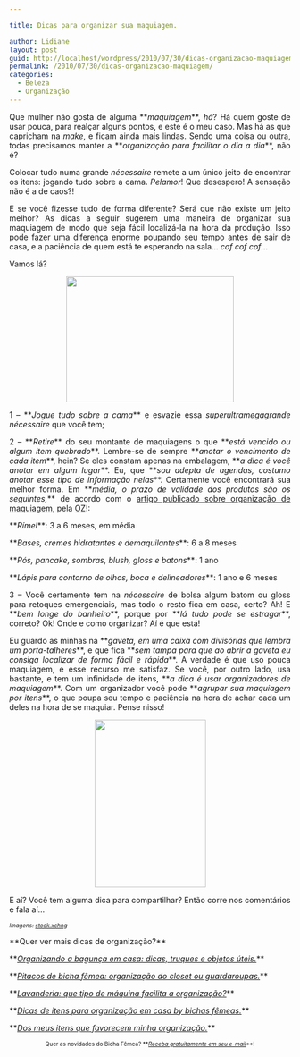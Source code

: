```yaml
---

title: Dicas para organizar sua maquiagem.

author: Lidiane
layout: post
guid: http://localhost/wordpress/2010/07/30/dicas-organizacao-maquiagem/
permalink: /2010/07/30/dicas-organizacao-maquiagem/
categories:
  - Beleza
  - Organização
---
```

<p style="text-align: justify;">
  Que mulher não gosta de alguma **<em>maquiagem</em>**, <em>hã</em>? Há quem goste de usar pouca, para realçar alguns pontos, e este é o meu caso. Mas há as que capricham na<em> make</em>, e ficam ainda mais lindas. Sendo uma coisa ou outra, todas precisamos manter a **<em>organização para facilitar o dia a dia</em>**, não é?
</p>

<p style="text-align: justify;">
  Colocar tudo numa grande <em>nécessaire</em> remete a um único jeito de encontrar os itens: jogando tudo sobre a cama. <em>Pelamor</em>! Que desespero! A sensação não é a de caos?!
</p>

<!--more-->

<p style="text-align: justify;">
  E se você fizesse tudo de forma diferente? Será que não existe um jeito melhor? As dicas a seguir sugerem uma maneira de organizar sua maquiagem de modo que seja fácil localizá-la na hora da produção. Isso pode fazer uma diferença enorme poupando seu tempo antes de sair de casa, e a paciência de quem está te esperando na sala… <em>cof cof cof</em>…
</p>

<p style="text-align: justify;">
  Vamos lá?
</p>

<p style="text-align: center;">
  <a href="http://www.trololodemulher.com.br/blog/wp-content/uploads/2010/07/estojo-maquiagem.jpg"><img class="size-medium wp-image-5000 aligncenter" title="estojo maquiagem" src="http://www.trololodemulher.com.br/blog/wp-content/uploads/2010/07/estojo-maquiagem-300x225.jpg" alt="" width="300" height="225" /></a>
</p>

<p style="text-align: justify;">
  1 – **<em>Jogue tudo sobre a cama</em>** e esvazie essa <em>superultramegagrande</em> <em>nécessaire</em> que você tem;
</p>

<p style="text-align: justify;">
  2 – **<em>Retire</em>** do seu montante de maquiagens o que **<em>está vencido ou algum item quebrado</em>**. Lembre-se de sempre **<em>anotar o vencimento de cada item</em>**, hein? Se eles constam apenas na embalagem, **<em>a dica é você anotar em algum lugar</em>**. Eu, que **<em>sou adepta de agendas, costumo anotar esse tipo de informação nelas</em>**. Certamente você encontrará sua melhor forma. Em **<em>média, o prazo de validade dos produtos são os seguintes,</em>** de acordo com o <a href="http://www.organizesuavida.com.br/si/site/1013" target="_blank">artigo publicado sobre organização de maquiagem</a>, pela <a href="http://www.organizesuavida.com.br/si/site/0000" target="_blank">OZ</a>!:
</p>

<p style="text-align: justify;">
  **<em>Rímel</em>**: 3 a 6 meses, em média
</p>

<p style="text-align: justify;">
  **<em>Bases, cremes hidratantes e demaquilantes</em>**: 6 a 8 meses
</p>

<p style="text-align: justify;">
  **<em>Pós, pancake, sombras, blush, gloss e batons</em>**: 1 ano
</p>

<p style="text-align: justify;">
  **<em>Lápis para contorno de olhos, boca e delineadores</em>**: 1 ano e 6 meses
</p>

<p style="text-align: justify;">
  3 – Você certamente tem na <em>nécessaire</em> de bolsa algum batom ou gloss para retoques emergenciais, mas todo o resto fica em casa, certo? Ah! E **<em>bem longe do banheiro</em>**, porque por **<em>lá tudo pode se estragar</em>**, correto? Ok! Onde e como organizar? Aí é que está!
</p>

<p style="text-align: justify;">
  Eu guardo as minhas na **<em>gaveta, em uma caixa com divisórias que lembra um porta-talheres</em>**, e que fica **<em>sem tampa para que ao abrir a gaveta eu consiga localizar de forma fácil e rápida</em>**. A verdade é que uso pouca maquiagem, e esse recurso me satisfaz. Se você, por outro lado, usa bastante, e tem um infinidade de itens, **<em>a dica é usar organizadores de maquiagem</em>**. Com um organizador você pode **<em>agrupar sua maquiagem por itens</em>**, o que poupa seu tempo e paciência na hora de achar cada um deles na hora de se maquiar. Pense nisso!
</p>

<p style="text-align: center;">
  <a href="http://www.trololodemulher.com.br/blog/wp-content/uploads/2010/07/organizador-de-maquiagem1.jpg"><img class="size-medium wp-image-5003 aligncenter" title="organizador de maquiagem" src="http://www.trololodemulher.com.br/blog/wp-content/uploads/2010/07/organizador-de-maquiagem1-199x300.jpg" alt="" width="199" height="300" /></a>
</p>

<p style="text-align: justify;">
  E aí? Você tem alguma dica para compartilhar? Então corre nos comentários e fala aí&#8230;
</p>

<p style="text-align: justify;">
  <em><span style="font-size: x-small;">Imagens: </span><a href="http://www.sxc.hu/ " target="_blank"><span style="font-size: x-small;">stock.xchng</span></a></em>
</p>

<p style="text-align: justify;">
  **Quer ver mais dicas de organização?**
</p>

<p style="text-align: justify;">
  **<em><a href="http://www.trololodemulher.com.br/2010/07/16/organizando-bagunca/">Organizando a bagunça em casa: dicas, truques e objetos úteis.</a></em>**
</p>

<p style="text-align: justify;">
  **<em><a href="http://www.trololodemulher.com.br/2010/07/02/organizacao-guarda-roupa/">Pitacos de bicha fêmea: organização do closet ou guardaroupas.</a></em>**
</p>

<p style="text-align: justify;">
  **<em><a href="http://www.trololodemulher.com.br/2010/04/14/organizacao-lavanderia-maquina/">Lavanderia: que tipo de máquina facilita a organização?</a></em>**
</p>

<p style="text-align: justify;">
  **<em><a href="http://www.trololodemulher.com.br/2010/01/21/itens-organizacao-casa/">Dicas de itens para organização em casa by bichas fêmeas.</a></em>**
</p>

<p style="text-align: justify;">
  **<em><a href="http://www.trololodemulher.com.br/2010/01/19/itens-organizacao-casa-2/">Dos meus itens que favorecem minha organização.</a></em>**
</p>

<p style="text-align: center;">
  <span style="font-size: x-small;">Quer as novidades do Bicha Fêmea? **<em><a href="http://feedburner.google.com/fb/a/mailverify?uri=blogbichafemea&loc=pt_BR">Receba gratuitamente em seu e-mail</a></em>**!</span>
</p>